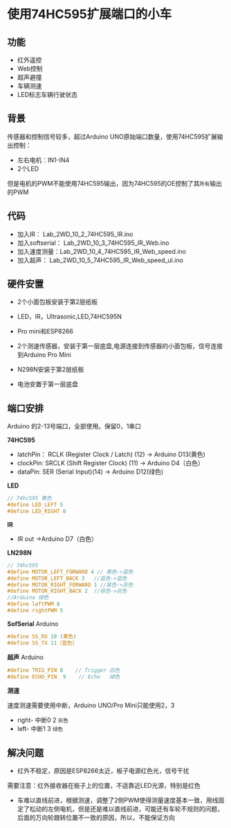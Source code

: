 # 使用74HC595扩展端口的小车

## 功能

* 红外遥控
* Web控制
* 超声避撞
* 车辆测速
* LED标志车辆行驶状态

## 背景

传感器和控制信号较多，超过Arduino UNO原始端口数量，使用74HC595扩展输出控制：
 
* 左右电机：IN1-IN4
* 2个LED

但是电机的PWM不能使用74HC595输出，因为74HC595的OE控制了其`所有`输出的PWM


## 代码

* 加入IR： Lab_2WD_10_2_74HC595_IR.ino
* 加入softserial： Lab_2WD_10_3_74HC595_IR_Web.ino
* 加入速度测量：Lab_2WD_10_4_74HC595_IR_Web_speed.ino
* 加入超声： Lab_2WD_10_5_74HC595_IR_Web_speed_ul.ino


## 硬件安置

* 2个小面包板安装于第2层纸板

 * LED，IR，Ultrasonic,LED,74HC595N
 * Pro mini和ESP8266

* 2个测速传感器，安装于第一层底盘,电源连接到传感器的小面包板，信号连接到Arduino Pro Mini

* N298N安装于第2层纸板

* 电池安置于第一层底盘


## 端口安排

Arduino 的2-13号端口，全部使用。保留0，1串口

**74HC595**

* latchPin： RCLK (Register Clock / Latch) (12) -> Arduino D13(黄色)
* clockPin: SRCLK (Shift Register Clock) (11)    -> Arduino D4（白色）
* dataPin: SER (Serial Input)(14)  -> Arduino D12(绿色)

**LED**

```c
// 74hc595 黄色
#define LED_LEFT 5 
#define LED_RIGHT 6
```

**IR**

* IR out ->Arduino D7（白色）

**LN298N**

```c
// 74hc595
#define MOTOR_LEFT_FORWARD 4 // 黄色->蓝色
#define MOTOR_LEFT_BACK 3   //蓝色->蓝色
#define MOTOR_RIGHT_FORWARD 1 //紫色->灰色
#define MOTOR_RIGHT_BACK 2  //棕色->灰色
//Arduino 绿色
#define leftPWM 6
#define rightPWM 5
```

**SofSerial**
Arduino

```c
#define SS_RX 10 (黄色)  
#define SS_TX 11（蓝色）
```

**超声** 
Arduino
```c
#define TRIG_PIN 8    // Trigger 白色
#define ECHO_PIN  9    // Echo   绿色
```

**测速** 

速度测速需要使用中断，Arduino UNO/Pro Mini只能使用2，3

* right- 中断0 2 `灰色`
* left- 中断1 3  `绿色` 

## 解决问题

* 红外不稳定，原因是ESP8266太近，板子电源红色光，信号干扰 

需要注意：红外接收器在板子上的位置，不适靠近LED光源，特别是红色

* 车难以直线前进，根据测速，调整了2侧PWM使得测量速度基本一致，用线固定了松动的左侧电机，但是还是难以直线前进，可能还有车轮不规则的问题，后面的万向轮跟转位置不一致的原因，所以，不能保证方向
